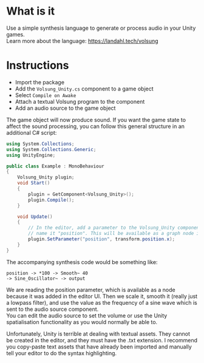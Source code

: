 # What is it
Use a simple synthesis language to generate or process audio in your Unity games.
<br /> Learn more about the language: https://landahl.tech/volsung

# Instructions
* Import the package
* Add the `Volsung_Unity.cs` component to a game object
* Select `Compile on Awake`
* Attach a textual Volsung program to the component
* Add an audio source to the game object

The game object will now produce sound. If you want the game state to affect the sound processing, you can follow this general structure in an additional C# script:
```C#
using System.Collections;
using System.Collections.Generic;
using UnityEngine;

public class Example : MonoBehaviour
{
    Volsung_Unity plugin;
    void Start()
    {
        plugin = GetComponent<Volsung_Unity>();
        plugin.Compile();
    }

    void Update()
    {
        // In the editor, add a parameter to the Volsung_Unity component and
        // name it "position". This will be available as a graph node in the program.
        plugin.SetParameter("position", transform.position.x);
    }
}
```

The accompanying synthesis code would be something like:
```
position -> *100 -> Smooth~ 40
-> Sine_Oscillator~ -> output
```

We are reading the position parameter, which is available as a node because it was added in the editor UI. Then we scale it, smooth it (really just a lowpass filter), and use the value as the frequency of a sine wave which is sent to the audio source component.
<br /> You can edit the audio source to set the volume or use the Unity spatialisation functionality as you would normally be able to.

Unfortunately, Unity is terrible at dealing with textual assets. They cannot be created in the editor, and they must have the .txt extension. I recommend you copy-paste text assets that have already been imported and manually tell your editor to do the syntax highlighting.

